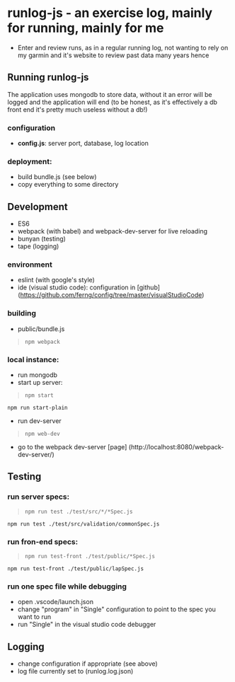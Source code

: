 # runlog-js - an exercise log, mainly for running, mainly for me
* Enter and review runs, as in a regular running log, not wanting to rely on my garmin and it's website to review past data many years hence

## Running runlog-js
The application uses mongodb to store data, without it an error will be logged and the application will end (to be honest, as it's effectively a db front end it's pretty much useless without a db!)

### configuration
* **config.js**: server port, database, log location

### deployment:
* build bundle.js (see below)
* copy everything to some directory


## Development
* ES6
* webpack (with babel) and webpack-dev-server for live reloading
* bunyan (testing)
* tape (logging)

### environment
* eslint (with google's style)
* ide (visual studio code): configuration in [github] (https://github.com/ferng/config/tree/master/visualStudioCode)

### building
* public/bundle.js

>     npm webpack

### local instance:
* run mongodb
* start up server:

>     npm start
    npm run start-plain
 
* run dev-server

>     npm web-dev

* go to the webpack dev-server [page] (http://localhost:8080/webpack-dev-server/)


## Testing
### run server specs:
>     npm run test ./test/src/*/*Spec.js
    npm run test ./test/src/validation/commonSpec.js

### run fron-end specs:
>     npm run test-front ./test/public/*Spec.js
    npm run test-front ./test/public/lapSpec.js


### run one spec file while debugging
* open .vscode/launch.json
* change "program" in "Single" configuration to point to the spec you want to run
* run "Single" in the visual studio code debugger

## Logging
* change configuration if appropriate (see above)
* log file currently set to (runlog.log.json)
